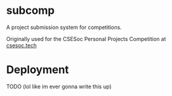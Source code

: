 # subcomp
A project submission system for competitions.

Originally used for the CSESoc Personal Projects Competition at [csesoc.tech](csesoc.tech)

# Deployment

TODO (lol like im ever gonna write this up)

